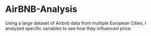 # AirBNB-Analysis
Using a large dataset of Airbnb data from multiple European Cities, I analyzed specific variables to see how they influenced price.
